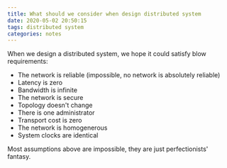 ```yaml
---
title: What should we consider when design distributed system
date: 2020-05-02 20:50:15
tags: distributed system
categories: notes
---
```


When we design a distributed system, we hope it could satisfy blow requirements:
+ The network is reliable (impossible, no network is absolutely reliable)
+ Latency is zero
+ Bandwidth is infinite
+ The network is secure
+ Topology doesn't change
+ There is one administrator
+ Transport cost is zero
+ The network is homogenerous
+ System clocks are identical

Most assumptions above are impossible, they are just perfectionists' fantasy.